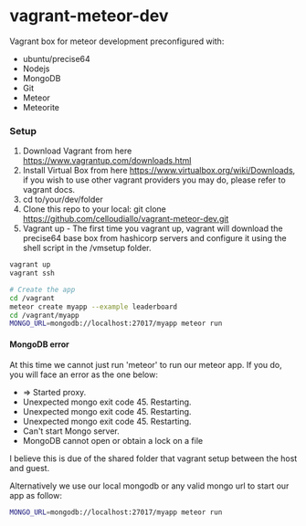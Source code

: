 # vagrant-meteor-dev
Vagrant box for meteor development preconfigured with:
- ubuntu/precise64
- Nodejs
- MongoDB
- Git
- Meteor
- Meteorite

<h3>Setup</h3>

1. Download Vagrant from here https://www.vagrantup.com/downloads.html
2. Install Virtual Box from here https://www.virtualbox.org/wiki/Downloads, if you wish to use other vagrant providers you may do, please refer to vagrant docs.
3. cd to/your/dev/folder
4. Clone this repo to your local: git clone https://github.com/celloudiallo/vagrant-meteor-dev.git
5. Vagrant up - The first time you vagrant up, vagrant will download the precise64 base box from hashicorp servers and configure it using the shell script in the /vmsetup folder.

```bash
vagrant up
vagrant ssh

# Create the app
cd /vagrant
meteor create myapp --example leaderboard
cd /vagrant/myapp
MONGO_URL=mongodb://localhost:27017/myapp meteor run
```

<h4>MongoDB error</h4>

At this time we cannot just run 'meteor' to run our meteor app. If you do, you will face an error as the one below:
* => Started proxy.
* Unexpected mongo exit code 45. Restarting.
* Unexpected mongo exit code 45. Restarting.
* Unexpected mongo exit code 45. Restarting.
* Can't start Mongo server.
* MongoDB cannot open or obtain a lock on a file

I believe this is due of the shared folder that vagrant setup between the host and guest.

Alternatively we use our local mongodb or any valid mongo url to start our app as follow:

```bash
MONGO_URL=mongodb://localhost:27017/myapp meteor run
```
